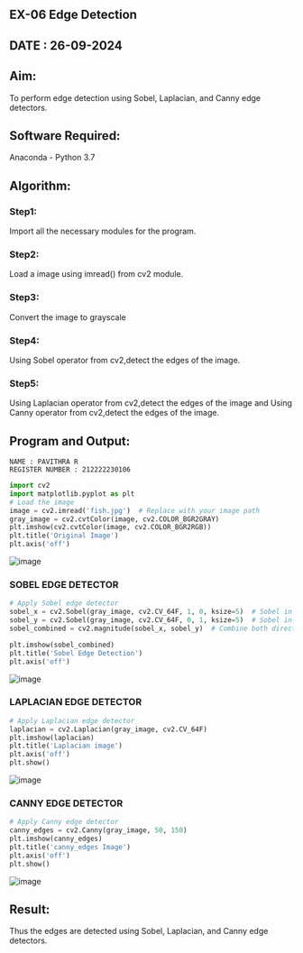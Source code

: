 ## EX-06 Edge Detection
## DATE : 26-09-2024
## Aim:
To perform edge detection using Sobel, Laplacian, and Canny edge detectors.

## Software Required:
Anaconda - Python 3.7

## Algorithm:
### Step1:
Import all the necessary modules for the program.

### Step2:
Load a image using imread() from cv2 module.

### Step3:
Convert the image to grayscale

### Step4:
Using Sobel operator from cv2,detect the edges of the image.

### Step5:

Using Laplacian operator from cv2,detect the edges of the image and Using Canny operator from cv2,detect the edges of the image.

## Program and Output:
```
NAME : PAVITHRA R
REGISTER NUMBER : 212222230106

```
```python
import cv2
import matplotlib.pyplot as plt
# Load the image
image = cv2.imread('fish.jpg')  # Replace with your image path
gray_image = cv2.cvtColor(image, cv2.COLOR_BGR2GRAY)
plt.imshow(cv2.cvtColor(image, cv2.COLOR_BGR2RGB))
plt.title('Original Image')
plt.axis('off')
```

![image](https://github.com/user-attachments/assets/3f902242-aa0d-410a-8a8e-0452d6165822)


### SOBEL EDGE DETECTOR
```python
# Apply Sobel edge detector
sobel_x = cv2.Sobel(gray_image, cv2.CV_64F, 1, 0, ksize=5)  # Sobel in x direction
sobel_y = cv2.Sobel(gray_image, cv2.CV_64F, 0, 1, ksize=5)  # Sobel in y direction
sobel_combined = cv2.magnitude(sobel_x, sobel_y)  # Combine both directions

plt.imshow(sobel_combined)
plt.title('Sobel Edge Detection')
plt.axis('off')
```
![image](https://github.com/user-attachments/assets/62020b0a-6d32-428f-a489-256471b3341e)



### LAPLACIAN EDGE DETECTOR
```python
# Apply Laplacian edge detector
laplacian = cv2.Laplacian(gray_image, cv2.CV_64F)
plt.imshow(laplacian)
plt.title('Laplacian image')
plt.axis('off')
plt.show()
```
![image](https://github.com/user-attachments/assets/34f72aaf-51cc-4ad2-9133-581d7951dc63)


### CANNY EDGE DETECTOR
```python
# Apply Canny edge detector
canny_edges = cv2.Canny(gray_image, 50, 150)
plt.imshow(canny_edges)
plt.title('canny_edges Image')
plt.axis('off')
plt.show()
```
![image](https://github.com/user-attachments/assets/8638403a-2d71-4fa0-9e90-93bea76fd737)


## Result:
Thus the edges are detected using Sobel, Laplacian, and Canny edge detectors.


